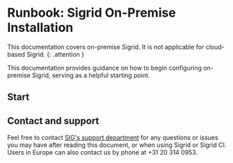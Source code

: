 # Runbook: Sigrid On-Premise Installation

This documentation covers on-premise Sigrid. It is not applicable for cloud-based Sigrid.
{: .attention }

This documentation provides guidance on how to begin configuring on-premise Sigrid, serving as a helpful starting point.

<sig-toc></sig-toc>

## Start

## Contact and support

Feel free to contact [SIG's support department](mailto:support@softwareimprovementgroup.com) for any questions or issues you may have after reading this document, or when using Sigrid or Sigrid CI. Users in Europe can also contact us by phone at +31 20 314 0953.
